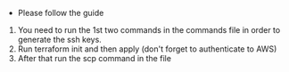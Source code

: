 * Please follow the guide

1. You need to run the 1st two commands in the commands file in order to generate the ssh keys.
2. Run terraform init and then apply (don't forget to authenticate to AWS)
3. After that run the scp command in the file

